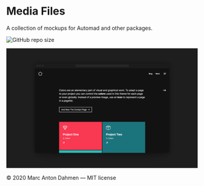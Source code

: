 # Media Files

A collection of mockups for Automad and other packages.

![GitHub repo size](https://img.shields.io/github/repo-size/marcantondahmen/media-files?color=%23333333)

![](https://raw.githubusercontent.com/marcantondahmen/media-files/master/automad/themes/dark.png)

&copy; 2020 Marc Anton Dahmen &mdash; 
MIT license